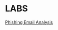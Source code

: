 # LABS
[Phishing Email Analysis](https://medium.com/@divyankk/coinbase-phishing-email-analysis-d0866182e124)

